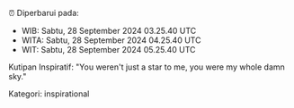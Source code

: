 ⏰ Diperbarui pada:
- WIB: Sabtu, 28 September 2024 03.25.40 UTC
- WITA: Sabtu, 28 September 2024 04.25.40 UTC
- WIT: Sabtu, 28 September 2024 05.25.40 UTC

Kutipan Inspiratif:
"You weren't just a star to me, you were my whole damn sky."


Kategori: inspirational


